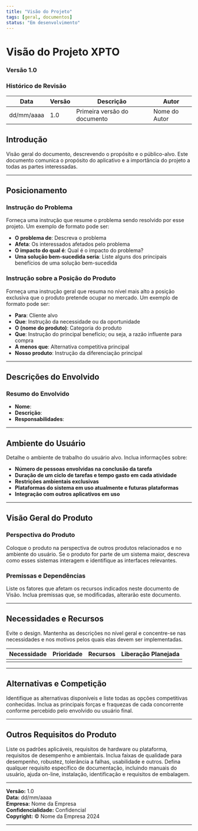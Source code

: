 ```yaml
---
title: "Visão do Projeto"
tags: [geral, documentos]
status: "Em desenvolvimento"
---
```


# Visão do Projeto XPTO

### **Versão 1.0**

### Histórico de Revisão

| Data       | Versão | Descrição   | Autor     |
|------------|--------|-------------|-----------|
| dd/mm/aaaa | 1.0    | Primeira versão do documento | Nome do Autor |



## Introdução

Visão geral do documento, descrevendo o propósito e o público-alvo. Este documento comunica o propósito do aplicativo e a importância do projeto a todas as partes interessadas.

---

## Posicionamento

### Instrução do Problema

Forneça uma instrução que resume o problema sendo resolvido por esse projeto. Um exemplo de formato pode ser:

- **O problema de**: Descreva o problema
- **Afeta**: Os interessados afetados pelo problema
- **O impacto do qual é**: Qual é o impacto do problema?
- **Uma solução bem-sucedida seria**: Liste alguns dos principais benefícios de uma solução bem-sucedida

### Instrução sobre a Posição do Produto

Forneça uma instrução geral que resuma no nível mais alto a posição exclusiva que o produto pretende ocupar no mercado. Um exemplo de formato pode ser:

- **Para**: Cliente alvo
- **Que**: Instrução da necessidade ou da oportunidade
- **O (nome do produto)**: Categoria do produto
- **Que**: Instrução do principal benefício; ou seja, a razão influente para compra
- **A menos que**: Alternativa competitiva principal
- **Nosso produto**: Instrução da diferenciação principal

---

## Descrições do Envolvido

### Resumo do Envolvido

- **Nome**:  
- **Descrição**:  
- **Responsabilidades**:  

---

## Ambiente do Usuário

Detalhe o ambiente de trabalho do usuário alvo. Inclua informações sobre:

- **Número de pessoas envolvidas na conclusão da tarefa**
- **Duração de um ciclo de tarefas e tempo gasto em cada atividade**
- **Restrições ambientais exclusivas**
- **Plataformas do sistema em uso atualmente e futuras plataformas**
- **Integração com outros aplicativos em uso**

---

## Visão Geral do Produto

### Perspectiva do Produto

Coloque o produto na perspectiva de outros produtos relacionados e no ambiente do usuário. Se o produto for parte de um sistema maior, descreva como esses sistemas interagem e identifique as interfaces relevantes.

### Premissas e Dependências

Liste os fatores que afetam os recursos indicados neste documento de Visão. Inclua premissas que, se modificadas, alterarão este documento.

---

## Necessidades e Recursos

Evite o design. Mantenha as descrições no nível geral e concentre-se nas necessidades e nos motivos pelos quais elas devem ser implementadas.

| Necessidade | Prioridade | Recursos | Liberação Planejada |
|-------------|------------|----------|---------------------|
|             |            |          |                     |

---

## Alternativas e Competição

Identifique as alternativas disponíveis e liste todas as opções competitivas conhecidas. Inclua as principais forças e fraquezas de cada concorrente conforme percebido pelo envolvido ou usuário final.

---

## Outros Requisitos do Produto

Liste os padrões aplicáveis, requisitos de hardware ou plataforma, requisitos de desempenho e ambientais. Inclua faixas de qualidade para desempenho, robustez, tolerância a falhas, usabilidade e outros. Defina qualquer requisito específico de documentação, incluindo manuais do usuário, ajuda on-line, instalação, identificação e requisitos de embalagem.

---

**Versão:** 1.0  
**Data:** dd/mm/aaaa  
**Empresa:** Nome da Empresa  
**Confidencialidade:** Confidencial  
**Copyright:** © Nome da Empresa 2024  

---

